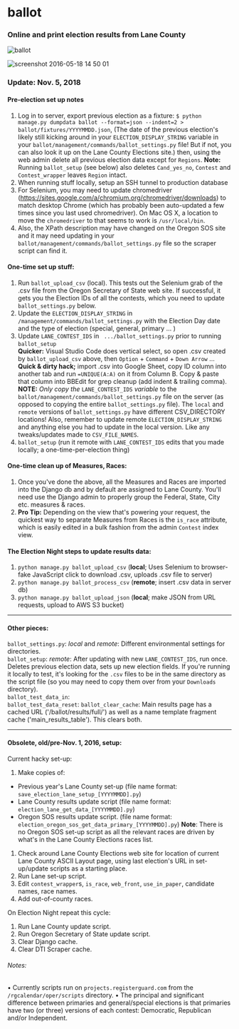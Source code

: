 # ballot


### Online and print election results from Lane County  

![ballot](https://cloud.githubusercontent.com/assets/96007/15377445/8f7dc02c-1d10-11e6-8756-68438b1acf2a.png)

![screenshot 2016-05-18 14 50 01](https://cloud.githubusercontent.com/assets/96007/15378391/e74786ba-1d17-11e6-8828-80c8a730f442.png)

### Update: Nov. 5, 2018

#### Pre-election set up notes
1. Log in to server, export previous election as a fixture: `$ python manage.py dumpdata ballot --format=json --indent=2 > ballot/fixtures/YYYYMMDD.json`, (The date of the previous election's likely still kicking around in your `ELECTION_DISPLAY_STRING` variable in your `ballot/management/commands/ballot_settings.py` file! But if not, you can also look it up on the Lane County Elections site.) then, using the web admin delete all previous election data except for `Regions`. **Note:** Running `ballot_setup` (see below) also deletes `Cand_yes_no`, `Contest` and `Contest_wrapper` leaves `Region` intact.
1. When running stuff locally, setup an SSH tunnel to production database
1. For Selenium, you may need to update chromedriver (https://sites.google.com/a/chromium.org/chromedriver/downloads) to match desktop Chrome (which has probably been auto-updated a few times since you last used chromedriver). On Mac OS X, a location to move the `chromedriver` to that seems to work is `/usr/local/bin`.
1. Also, the XPath description may have changed on the Oregon SOS site and it may need updating in your `ballot/management/commands/ballot_settings.py` file so the scraper script can find it.

#### One-time set up stuff:
1. Run `ballot_upload_csv` (local). This tests out the Selenium grab of the .csv file from the Oregon Secretary of State web site. If successful, it gets you the Election IDs of all the contests, which you need to update `ballot_settings.py` below.
1. Update the `ELECTION_DISPLAY_STRING` in `/management/commands/ballot_settings.py` with the Election Day date and the type of election (special, general, primary ... )
1. Update `LANE_CONTEST_IDS` in ` .../ballot_settings.py` prior to running `ballot_setup`  
**Quicker:** Visual Studio Code does vertical select, so open .csv created by `ballot_upload_csv` above, then `Option` + `Command` + `Down Arrow` ...  
**Quick & dirty hack;** import .csv into Google Sheet, copy ID column into another tab and run `=UNIQUE(A:A)` on it from Column B. Copy & paste that column into BBEdit for grep cleanup (add indent & trailing comma).  
**NOTE:** _Only copy the_ `LANE_CONTEST_IDS` _variable_ to the `ballot/management/commands/ballot_settings.py` file on the server (as opposed to copying the entire `ballot_settings.py` file). The `local` and `remote` versions of `ballot_settings.py` have different CSV_DIRECTORY locations! Also, remember to update remote `ELECTION_DISPLAY_STRING` and anything else you had to update in the local version. Like any tweaks/updates made to `CSV_FILE_NAMES`.
1. `ballot_setup` (run it remote with `LANE_CONTEST_IDS` edits that you made locally; a one-time-per-election thing)  

#### One-time clean up of Measures, Races:
1. Once you've done the above, all the Measures and Races are imported into the Django db and by default are assigned to Lane County. You'll need use the Django admin to properly group the Federal, State, City etc. measures & races. 
1. **Pro Tip:** Depending on the view that's powering your request, the quickest way to separate Measures from Races is the `is_race` attribute, which is easily edited in a bulk fashion from the admin `Contest` index view.

#### The Election Night steps to update results data:
1. `python manage.py ballot_upload_csv` (**local**; Uses Selenium to browser-fake JavaScript click to download .csv, uploads .csv file to server)
2. `python manage.py ballot_process_csv` (**remote**; insert .csv data in server db)
3. `python manage.py ballot_upload_json` (**local**; make JSON from URL requests, upload to AWS S3 bucket)
---

#### Other pieces:

`ballot_settings.py`: _local_ and _remote_: Different environmental settings for directories.  
`ballot_setup`: _remote_: After updating with new `LANE_CONTEST_IDS`, run once. Deletes previous election data, sets up new election fields. If you're running it locally to test, it's looking for the `.csv` files to be in the same directory as the script file (so you may need to copy them over from your `Downloads` directory).  
`ballot_test_data_in`:  
`ballot_test_data_reset`:
`ballot_clear_cache`: Main results page has a cached URL ('/ballot/results/full/') as well as a name template fragment cache ('main_results_table'). This clears both.

---
#### Obsolete, old/pre-Nov. 1, 2016, setup:

Current hacky set-up:  

1. Make copies of:  
 * Previous year's Lane County set-up (file name format: `save_election_lane_setup_[YYYYMMDD].py`)
 * Lane County results update script (file name format: `election_lane_get_data_[YYYYMMDD].py`)
 * Oregon SOS results update script. (file name format: `election_oregon_sos_get_data_primary_[YYYYMMDD].py`) **Note**: There is no Oregon SOS set-up script as all the relevant races are driven by what's in the Lane County Elections races list.
1. Check around Lane County Elections web site for location of current Lane County ASCII Layout page, using last election's URL in set-up/update scripts as a starting place.
1. Run Lane set-up script.
1. Edit `contest_wrapper`s, `is_race`, `web_front`, `use_in_paper`, candidate names, race names.
1. Add out-of-county races.

On Election Night repeat this cycle:  

1. Run Lane County update script.
1. Run Oregon Secretary of State update script.
1. Clear Django cache.
1. Clear DTI Scraper cache.

###### Notes:

• Currently scripts run on `projects.registerguard.com` from the  `/rgcalendar/oper/scripts` directory.
• The principal and significant difference between primaries and general/special elections is that primaries have two (or three) versions of each contest: Democratic, Republican and/or Independent.

